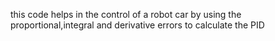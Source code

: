this code helps in the control of a robot car by using the proportional,integral and derivative errors to calculate the PID

